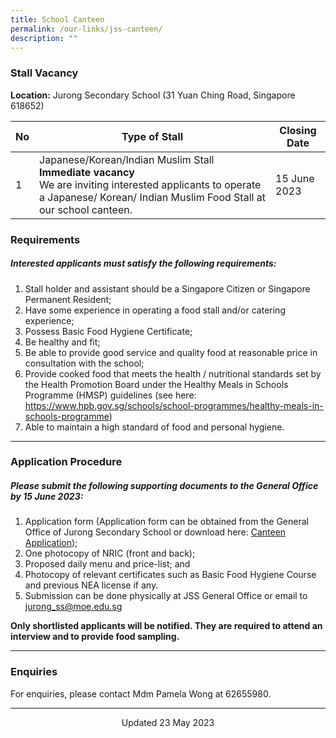 ```yaml
---
title: School Canteen
permalink: /our-links/jss-canteen/
description: ""
---
```

### Stall Vacancy
**Location:** Jurong Secondary School (31 Yuan Ching Road, Singapore 618652)

| No | Type of Stall | Closing Date |
| -------- | -------- | -------- |
| 1     | Japanese/Korean/Indian Muslim Stall<br>**Immediate vacancy** <br>We are inviting interested applicants to operate a Japanese/ Korean/ Indian Muslim Food Stall at our school canteen.     | 15 June 2023     |

### **Requirements**
##### Interested applicants must satisfy the following requirements:
1.  Stall holder and assistant should be a Singapore Citizen or Singapore Permanent Resident;
2.  Have some experience in operating a food stall and/or catering experience;
3.  Possess Basic Food Hygiene Certificate;
4.  Be healthy and fit;
5.  Be able to provide good service and quality food at reasonable price in consultation with the school;
6.  Provide cooked food that meets the health / nutritional standards set by the Health Promotion Board under the Healthy Meals in Schools Programme (HMSP) guidelines (see here: https://www.hpb.gov.sg/schools/school-programmes/healthy-meals-in-schools-programme)
8.  Able to maintain a high standard of food and personal hygiene.
<hr>

### **Application Procedure**

##### Please submit the following supporting documents to the General Office by 15 June 2023:
1. Application form (Application form can be obtained from the General Office of Jurong Secondary School or download here: [Canteen Application]());
2. One photocopy of NRIC (front and back); 
3. Proposed daily menu and price-list; and
4. Photocopy of relevant certificates such as Basic Food Hygiene Course and previous NEA license if any.
5. Submission can be done physically at JSS General Office or email to jurong_ss@moe.edu.sg

**Only shortlisted applicants will be notified.  They are required to attend an interview and to provide food sampling.**

<hr>

### **Enquiries**

For enquiries, please contact Mdm Pamela Wong at 62655980.
<hr>

<center>Updated 23 May 2023</center>